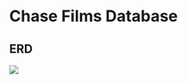 # Chase Films Database

## ERD

![](https://www.lucidchart.com/publicSegments/view/961cb51e-8107-419e-bc80-fd2cfc0423bb/image.png)
